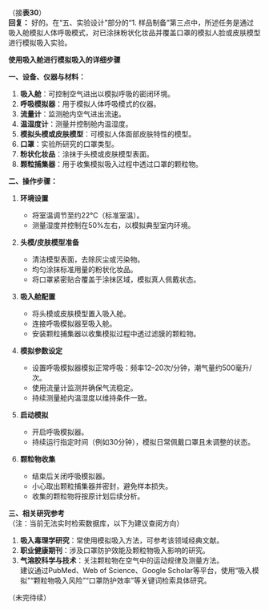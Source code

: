 （接**表30**）  
**回复：** 好的。在“五、实验设计”部分的“1. 样品制备”第三点中，所述任务是通过吸入舱模拟人体呼吸模式，对已涂抹粉状化妆品并覆盖口罩的模拟人脸或皮肤模型进行模拟吸入实验。

**使用吸入舱进行模拟吸入的详细步骤**

**一、设备、仪器与材料：**  
1. **吸入舱**：可控制空气进出以模拟呼吸的密闭环境。  
2. **呼吸模拟器**：用于模拟人体呼吸模式的仪器。  
3. **流量计**：监测舱内空气进出流速。  
4. **温湿度计**：测量并控制舱内温湿度。  
5. **模拟头模或皮肤模型**：可模拟人体面部皮肤特性的模型。  
6. **口罩**：实验所研究的口罩类型。  
7. **粉状化妆品**：涂抹于头模或皮肤模型表面。  
8. **颗粒捕集器**：用于收集模拟吸入过程中透过口罩的颗粒物。

**二、操作步骤：**  
1. **环境设置**  
   - 将室温调节至约22°C（标准室温）。  
   - 测量湿度并控制在50%左右，以模拟典型室内环境。  

2. **头模/皮肤模型准备**  
   - 清洁模型表面，去除灰尘或污染物。  
   - 均匀涂抹标准用量的粉状化妆品。  
   - 将口罩紧密贴合覆盖于涂抹区域，模拟真人佩戴状态。  

3. **吸入舱配置**  
   - 将头模或皮肤模型置入吸入舱。  
   - 连接呼吸模拟器至吸入舱。  
   - 安装颗粒捕集器以收集模拟过程中透过滤膜的颗粒物。  

4. **模拟参数设定**  
   - 设置呼吸模拟器模拟正常呼吸：频率12–20次/分钟，潮气量约500毫升/次。  
   - 使用流量计监测并确保气流稳定。  
   - 持续测量舱内温湿度以维持条件一致。  

5. **启动模拟**  
   - 开启呼吸模拟器。  
   - 持续运行指定时间（例如30分钟），模拟日常佩戴口罩且未调整的状态。  

6. **颗粒物收集**  
   - 结束后关闭呼吸模拟器。  
   - 小心取出颗粒捕集器并密封，避免样本损失。  
   - 收集的颗粒物将按原计划后续分析。  

**三、相关研究参考**  
（注：当前无法实时检索数据库，以下为建议查阅方向）  
1. **吸入毒理学研究**：常使用模拟吸入方法，可参考该领域经典文献。  
2. **职业健康期刊**：涉及口罩防护效能及颗粒物吸入影响的研究。  
3. **气溶胶科学与技术**：关注颗粒物在空气中的运动规律及测量方法。  
建议通过PubMed、Web of Science、Google Scholar等平台，使用“吸入模拟”“颗粒物吸入风险”“口罩防护效率”等关键词检索具体研究。

（未完待续）